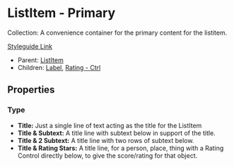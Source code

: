 # ListItem - Primary

Collection: A convenience container for the primary content for the listitem.

[Styleguide Link](https://app.zeplin.io/styleguide/6041aec8159a9b10c34d0182/components?cseid=608afb6cf38c6c01c9ff2945)

- Parent: [ListItem](https://github.com/able-app/docs/blob/08eb774e348952235f1f4eb0369879387a684280/controls/components/listitem/list-item.md)
- Children: [Label](https://github.com/able-app/docs/blob/08eb774e348952235f1f4eb0369879387a684280/controls/%CE%B5%20elements/label.md), [Rating - Ctrl](https://github.com/able-app/docs/blob/b10f6d1205bbfb1cddfd150d1390ba848812d9d0/controls/%CE%B5%20elements/rating/rating.md)

## Properties

### Type

- **Title:** Just a single line of text acting as the title for the ListItem
- **Title & Subtext:** A title line with subtext below in support of the title.
- **Title & 2 Subtext:** A title line with two rows of subtext below.
- **Title & Rating Stars:** A title line, for a person, place, thing with a Rating Control directly below, to give the score/rating for that object.


